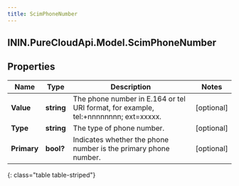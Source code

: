 ```yaml
---
title: ScimPhoneNumber
---
```

## ININ.PureCloudApi.Model.ScimPhoneNumber

## Properties

|Name | Type | Description | Notes|
|------------ | ------------- | ------------- | -------------|
| **Value** | **string** | The phone number in E.164 or tel URI format, for example, tel:+nnnnnnnn; ext&#x3D;xxxxx. | [optional] |
| **Type** | **string** | The type of phone number. | [optional] |
| **Primary** | **bool?** | Indicates whether the phone number is the primary phone number. | [optional] |
{: class="table table-striped"}


